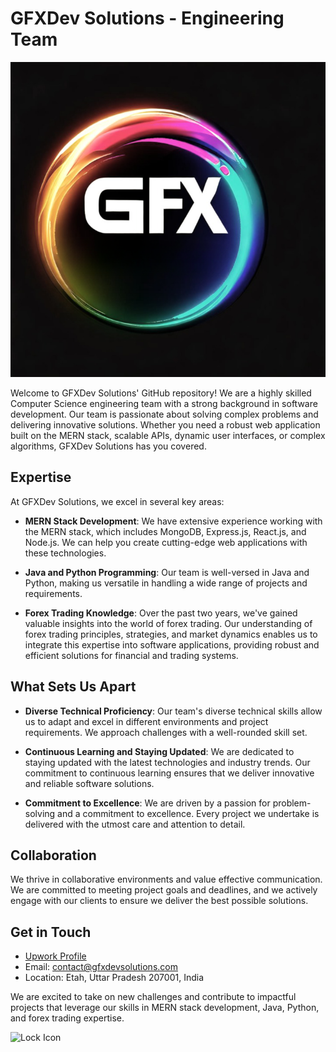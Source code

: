 # GFXDev Solutions - Engineering Team

![GFXDev Solutions Logo](https://github.com/gfxdevsolutions/.github/blob/main/profile/GFXDev_cleanup.png)

Welcome to GFXDev Solutions' GitHub repository! We are a highly skilled Computer Science engineering team with a strong background in software development. Our team is passionate about solving complex problems and delivering innovative solutions. Whether you need a robust web application built on the MERN stack, scalable APIs, dynamic user interfaces, or complex algorithms, GFXDev Solutions has you covered.

## Expertise

At GFXDev Solutions, we excel in several key areas:

- **MERN Stack Development**: We have extensive experience working with the MERN stack, which includes MongoDB, Express.js, React.js, and Node.js. We can help you create cutting-edge web applications with these technologies.

- **Java and Python Programming**: Our team is well-versed in Java and Python, making us versatile in handling a wide range of projects and requirements.

- **Forex Trading Knowledge**: Over the past two years, we've gained valuable insights into the world of forex trading. Our understanding of forex trading principles, strategies, and market dynamics enables us to integrate this expertise into software applications, providing robust and efficient solutions for financial and trading systems.

## What Sets Us Apart

- **Diverse Technical Proficiency**: Our team's diverse technical skills allow us to adapt and excel in different environments and project requirements. We approach challenges with a well-rounded skill set.

- **Continuous Learning and Staying Updated**: We are dedicated to staying updated with the latest technologies and industry trends. Our commitment to continuous learning ensures that we deliver innovative and reliable software solutions.

- **Commitment to Excellence**: We are driven by a passion for problem-solving and a commitment to excellence. Every project we undertake is delivered with the utmost care and attention to detail.

## Collaboration

We thrive in collaborative environments and value effective communication. We are committed to meeting project goals and deadlines, and we actively engage with our clients to ensure we deliver the best possible solutions. 

## Get in Touch

- [Upwork Profile](https://www.upwork.com/agencies/1675111655864156160/)
- Email: [contact@gfxdevsolutions.com](mailto:contact@gfxdevsolutions.com)
- Location: Etah, Uttar Pradesh 207001, India

We are excited to take on new challenges and contribute to impactful projects that leverage our skills in MERN stack development, Java, Python, and forex trading expertise.

![Lock Icon](insert_lock_icon_url_here)
